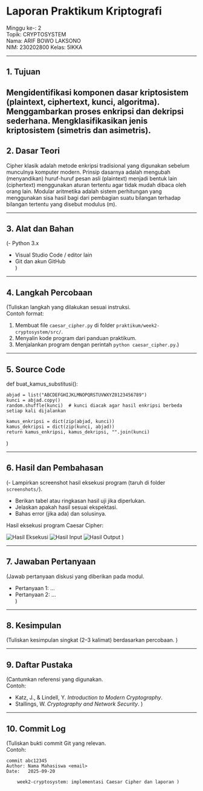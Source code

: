 # Laporan Praktikum Kriptografi
Minggu ke-: 2  
Topik: CRYPTOSYSTEM  
Nama: ARIF BOWO LAKSONO  
NIM: 230202800
Kelas: 5IKKA  

---

## 1. Tujuan
Mengidentifikasi komponen dasar kriptosistem (plaintext, ciphertext, kunci, algoritma).
Menggambarkan proses enkripsi dan dekripsi sederhana.
Mengklasifikasikan jenis kriptosistem (simetris dan asimetris).
---

## 2. Dasar Teori
Cipher klasik adalah metode enkripsi tradisional yang digunakan sebelum munculnya komputer modern.
Prinsip dasarnya adalah mengubah (menyandikan) huruf-huruf pesan asli (plaintext) menjadi
bentuk lain (ciphertext) menggunakan aturan tertentu agar tidak mudah dibaca oleh orang lain.
Modular aritmetika adalah sistem perhitungan yang menggunakan sisa hasil bagi dari pembagian
suatu bilangan terhadap bilangan tertentu yang disebut modulus (m).

---

## 3. Alat dan Bahan
(- Python 3.x  
- Visual Studio Code / editor lain  
- Git dan akun GitHub  
)
---

## 4. Langkah Percobaan
(Tuliskan langkah yang dilakukan sesuai instruksi.  
Contoh format:
1. Membuat file `caesar_cipher.py` di folder `praktikum/week2-cryptosystem/src/`.
2. Menyalin kode program dari panduan praktikum.
3. Menjalankan program dengan perintah `python caesar_cipher.py`.)

---

## 5. Source Code
def buat_kamus_substitusi():

    abjad = list("ABCDEFGHIJKLMNOPQRSTUVWXYZ0123456789")
    kunci = abjad.copy()
    random.shuffle(kunci)  # kunci diacak agar hasil enkripsi berbeda setiap kali dijalankan

    kamus_enkripsi = dict(zip(abjad, kunci))
    kamus_dekripsi = dict(zip(kunci, abjad))
    return kamus_enkripsi, kamus_dekripsi, "".join(kunci)
)

---

## 6. Hasil dan Pembahasan
(- Lampirkan screenshot hasil eksekusi program (taruh di folder `screenshots/`).  
- Berikan tabel atau ringkasan hasil uji jika diperlukan.  
- Jelaskan apakah hasil sesuai ekspektasi.  
- Bahas error (jika ada) dan solusinya. 

Hasil eksekusi program Caesar Cipher:

![Hasil Eksekusi](screenshots/output.png)
![Hasil Input](screenshots/input.png)
![Hasil Output](screenshots/output.png)
)

---

## 7. Jawaban Pertanyaan
(Jawab pertanyaan diskusi yang diberikan pada modul.  
- Pertanyaan 1: …  
- Pertanyaan 2: …  
)
---

## 8. Kesimpulan
(Tuliskan kesimpulan singkat (2–3 kalimat) berdasarkan percobaan.  )

---

## 9. Daftar Pustaka
(Cantumkan referensi yang digunakan.  
Contoh:  
- Katz, J., & Lindell, Y. *Introduction to Modern Cryptography*.  
- Stallings, W. *Cryptography and Network Security*.  )

---

## 10. Commit Log
(Tuliskan bukti commit Git yang relevan.  
Contoh:
```
commit abc12345
Author: Nama Mahasiswa <email>
Date:   2025-09-20

    week2-cryptosystem: implementasi Caesar Cipher dan laporan )
```
